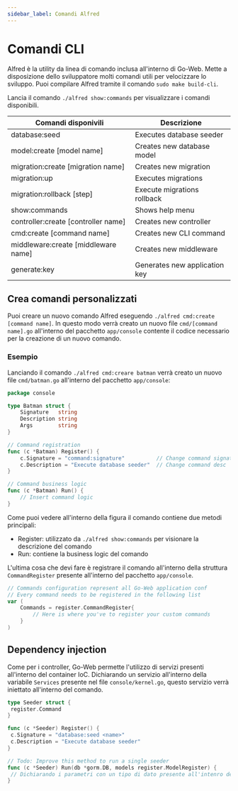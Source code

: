 ```yaml
---
sidebar_label: Comandi Alfred
---
```

# Comandi CLI

Alfred è la utility da linea di comando inclusa all'interno di Go-Web. Mette a disposizione dello sviluppatore molti comandi utili per velocizzare lo sviluppo. Puoi compilare Alfred tramite il comando `sudo make build-cli`.

Lancia il comando `./alfred show:commands` per visualizzare i comandi disponibili.


| Comandi disponivili | Descrizione |
| ------------------------- | -------------------------------------- |
| database:seed             | Executes database seeder               |
| model:create [model name] | Creates new database model             |
| migration:create [migration name] | Creates new migration |
| migration:up | Executes migrations |
| migration:rollback [step] | Execute migrations rollback |
| show:commands | Shows help menu |
| controller:create [controller name] | Creates new controller |
| cmd:create [command name] | Creates new CLI command |
| middleware:create [middleware name] | Creates new middleware |
| generate:key | Generates new application key |

## Crea comandi personalizzati

Puoi creare un nuovo comando Alfred eseguendo `./alfred cmd:create [command name]`.
In questo modo verrà creato un nuovo file `cmd/[command name].go` all'interno del pacchetto `app/console` contente il codice necessario per la creazione di un nuovo comando.

### Esempio

Lanciando il comando `./alfred cmd:creare batman` verrà creato un nuovo file `cmd/batman.go` all'interno del pacchetto `app/console`:

```go title="Nuovo comando"
package console

type Batman struct {
    Signature   string
    Description string
    Args        string
}

// Command registration
func (c *Batman) Register() {
    c.Signature = "command:signature"          // Change command signature
    c.Description = "Execute database seeder"  // Change command desc
}

// Command business logic
func (c *Batman) Run() {
    // Insert command logic
}
```
Come puoi vedere all'interno della figura il comando contiene due metodi principali:

* Register: utilizzato da `./alfred show:commands` per visionare la descrizione del comando
* Run: contiene la business logic del comando

L'ultima cosa che devi fare è registrare il comando all'interno della struttura `CommandRegister` presente all'interno del pacchetto `app/console`.

```go title="Struttura per la registrazione dei comandi CLI"
// Commands configuration represent all Go-Web application conf
// Every command needs to be registered in the following list
var (
    Commands = register.CommandRegister{
        // Here is where you've to register your custom commands
    }
)
```

## Dependency injection

Come per i controller, Go-Web permette l'utilizzo di servizi presenti all'interno del container IoC. Dichiarando un servizio all'interno della variabile `Services` presente nel file `console/kernel.go`, questo servizio verrà iniettato all'interno del comando.

```go title="DI all'interno di un comando CLI"
type Seeder struct {
 register.Command
}

func (c *Seeder) Register() {
 c.Signature = "database:seed <name>"
 c.Description = "Execute database seeder"
}

// Todo: Improve this method to run a single seeder
func (c *Seeder) Run(db *gorm.DB, models register.ModelRegister) {
 // Dichiarando i parametri con un tipo di dato presente all'intenro del container IoC, questo servizio verrà iniettato all'interno del comando
}
